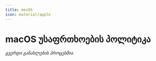 ```yaml
---
title: macOS
icon: material/apple
---
```


# macOS უსაფრთხოების პოლიტიკა

_გვერდი განახლების პროცესშია_
